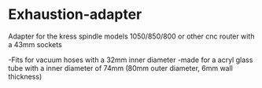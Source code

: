 # Exhaustion-adapter
Adapter for the kress spindle models 1050/850/800
or other cnc router with a 43mm sockets

-Fits for vacuum hoses with a 32mm inner diameter
-made for a acryl glass tube with a inner diameter of 74mm (80mm outer diameter, 6mm wall thickness)

